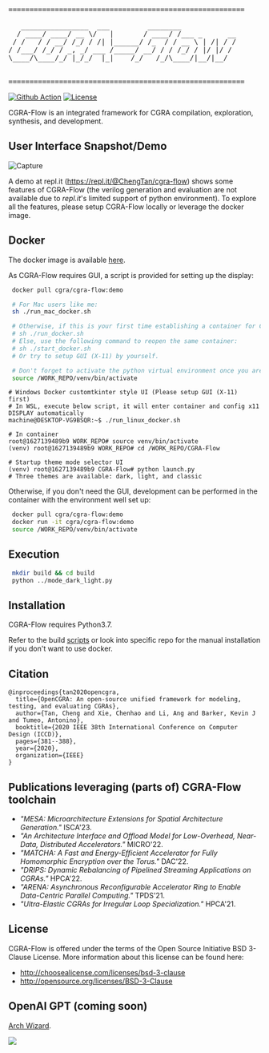 <pre>
========================================================

   ________________  ___         ________             
  / ____/ ____/ __ \/   |       / ____/ /___ _      __
 / /   / / __/ /_/ / /| |______/ /_  / / __ \ | /| / /
/ /___/ /_/ / _, _/ ___ /_____/ __/ / / /_/ / |/ |/ / 
\____/\____/_/ |_/_/  |_|    /_/   /_/\____/|__/|__/  
                                                      

========================================================
</pre>
[![Github Action](https://github.com/tancheng/CGRA-Flow/actions/workflows/main.yml/badge.svg)](https://github.com/tancheng/CGRA-Flow/actions/workflows/main.yml)
[![License](https://img.shields.io/badge/License-BSD_3--Clause-blue.svg)](https://opensource.org/licenses/BSD-3-Clause)

CGRA-Flow is an integrated framework for CGRA compilation, exploration, synthesis, and development.

User Interface Snapshot/Demo
--------------------------------------------------------------------------
![Capture](https://user-images.githubusercontent.com/6756658/213010564-fa74b34e-218f-435e-9e8e-ef5a40f8899d.PNG)

A demo at repl.it (https://repl.it/@ChengTan/cgra-flow) shows some features of CGRA-Flow (the verilog generation and evaluation are not available due to *repl.it*'s limited support of python environment). To explore all the features, please setup CGRA-Flow locally or leverage the docker image.

Docker
--------------------------------------------------------
The docker image is available
[here](https://hub.docker.com/r/cgra/cgra-flow/tags).

As CGRA-Flow requires GUI, a script is provided for setting up the display:
```sh
 docker pull cgra/cgra-flow:demo

 # For Mac users like me:
 sh ./run_mac_docker.sh

 # Otherwise, if this is your first time establishing a container for CGRA-Flow:
 # sh ./run_docker.sh
 # Else, use the following command to reopen the same container:
 # sh ./start_docker.sh
 # Or try to setup GUI (X-11) by yourself.

 # Don't forget to activate the python virtual environment once you are in the container:
 source /WORK_REPO/venv/bin/activate
```

```shell
# Windows Docker customtkinter style UI (Please setup GUI (X-11) first)
# In WSL, execute below script, it will enter container and config x11 DISPLAY automatically
machine@DESKTOP-VG9BSQR:~$ ./run_linux_docker.sh

# In container
root@1627139489b9 WORK_REPO# source venv/bin/activate
(venv) root@1627139489b9 WORK_REPO# cd /WORK_REPO/CGRA-Flow

# Startup theme mode selector UI
(venv) root@1627139489b9 CGRA-Flow# python launch.py
# Three themes are available: dark, light, and classic
```

Otherwise, if you don't need the GUI, development can be performed in the container with the environment well set up:
```sh
 docker pull cgra/cgra-flow:demo
 docker run -it cgra/cgra-flow:demo
 source /WORK_REPO/venv/bin/activate
```

Execution
--------------------------------------------------------
```sh
 mkdir build && cd build
 python ../mode_dark_light.py
```

Installation
--------------------------------------------------------

CGRA-Flow requires Python3.7.

Refer to the build [scripts](https://github.com/tancheng/CGRA-Flow/blob/master/.github/workflows/main.yml) or look into specific repo for the manual installation if you don't want to use docker.


Citation
--------------------------------------------------------------------------
```
@inproceedings{tan2020opencgra,
  title={OpenCGRA: An open-source unified framework for modeling, testing, and evaluating CGRAs},
  author={Tan, Cheng and Xie, Chenhao and Li, Ang and Barker, Kevin J and Tumeo, Antonino},
  booktitle={2020 IEEE 38th International Conference on Computer Design (ICCD)},
  pages={381--388},
  year={2020},
  organization={IEEE}
}
```

Publications leveraging (parts of) CGRA-Flow toolchain
--------------------------------------------------------------------------
- _"MESA: Microarchitecture Extensions for Spatial Architecture Generation."_ ISCA'23.
- _"An Architecture Interface and Offload Model for Low-Overhead, Near-Data, Distributed Accelerators."_ MICRO'22.
- _"MATCHA: A Fast and Energy-Efficient Accelerator for Fully Homomorphic Encryption over the Torus."_ DAC'22.
- _"DRIPS: Dynamic Rebalancing of Pipelined Streaming Applications on CGRAs."_ HPCA'22.
- _"ARENA: Asynchronous Reconfigurable Accelerator Ring to Enable Data-Centric Parallel Computing."_ TPDS'21.
- _"Ultra-Elastic CGRAs for Irregular Loop Specialization."_ HPCA'21.



License
--------------------------------------------------------------------------

CGRA-Flow is offered under the terms of the Open Source Initiative BSD 3-Clause License. More information about this license can be found here:

  - http://choosealicense.com/licenses/bsd-3-clause
  - http://opensource.org/licenses/BSD-3-Clause



OpenAI GPT (coming soon)
--------------------------------------------------------------------------
[Arch Wizard](https://chat.openai.com/g/g-fUWqOuKFe-arch-wizard).

![](https://github.com/tancheng/CGRA-Flow/assets/6756658/07db560a-65aa-4bed-8f0a-f0b3c07df893)
